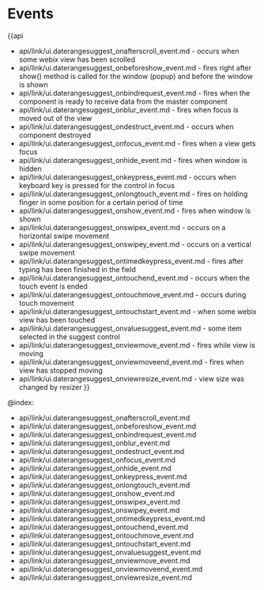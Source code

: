 Events
=======

{{api
- api/link/ui.daterangesuggest_onafterscroll_event.md - occurs when some webix view has been scrolled
- api/link/ui.daterangesuggest_onbeforeshow_event.md - fires right after show() method is called for the window (popup) and before the window is shown
- api/link/ui.daterangesuggest_onbindrequest_event.md - fires when the component is ready to receive data from the master component
- api/link/ui.daterangesuggest_onblur_event.md - fires when focus is moved out of the view
- api/link/ui.daterangesuggest_ondestruct_event.md - occurs when component destroyed
- api/link/ui.daterangesuggest_onfocus_event.md - fires when a view gets focus
- api/link/ui.daterangesuggest_onhide_event.md - fires when window is hidden
- api/link/ui.daterangesuggest_onkeypress_event.md - occurs when keyboard key is pressed for the control in focus
- api/link/ui.daterangesuggest_onlongtouch_event.md - fires on holding finger in some position for a certain period of time
- api/link/ui.daterangesuggest_onshow_event.md - fires when window is shown
- api/link/ui.daterangesuggest_onswipex_event.md - occurs on a horizontal swipe movement
- api/link/ui.daterangesuggest_onswipey_event.md - occurs on a vertical swipe movement
- api/link/ui.daterangesuggest_ontimedkeypress_event.md - fires after typing has been finished in the field
- api/link/ui.daterangesuggest_ontouchend_event.md - occurs when the touch event is ended
- api/link/ui.daterangesuggest_ontouchmove_event.md - occurs during touch movement
- api/link/ui.daterangesuggest_ontouchstart_event.md - when some webix view has been touched
- api/link/ui.daterangesuggest_onvaluesuggest_event.md - some item selected in the suggest control
- api/link/ui.daterangesuggest_onviewmove_event.md - fires while view is moving
- api/link/ui.daterangesuggest_onviewmoveend_event.md - fires when view has stopped moving
- api/link/ui.daterangesuggest_onviewresize_event.md - view size was changed by resizer
}}

@index:
- api/link/ui.daterangesuggest_onafterscroll_event.md
- api/link/ui.daterangesuggest_onbeforeshow_event.md
- api/link/ui.daterangesuggest_onbindrequest_event.md
- api/link/ui.daterangesuggest_onblur_event.md
- api/link/ui.daterangesuggest_ondestruct_event.md
- api/link/ui.daterangesuggest_onfocus_event.md
- api/link/ui.daterangesuggest_onhide_event.md
- api/link/ui.daterangesuggest_onkeypress_event.md
- api/link/ui.daterangesuggest_onlongtouch_event.md
- api/link/ui.daterangesuggest_onshow_event.md
- api/link/ui.daterangesuggest_onswipex_event.md
- api/link/ui.daterangesuggest_onswipey_event.md
- api/link/ui.daterangesuggest_ontimedkeypress_event.md
- api/link/ui.daterangesuggest_ontouchend_event.md
- api/link/ui.daterangesuggest_ontouchmove_event.md
- api/link/ui.daterangesuggest_ontouchstart_event.md
- api/link/ui.daterangesuggest_onvaluesuggest_event.md
- api/link/ui.daterangesuggest_onviewmove_event.md
- api/link/ui.daterangesuggest_onviewmoveend_event.md
- api/link/ui.daterangesuggest_onviewresize_event.md


